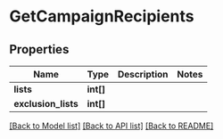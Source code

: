 # GetCampaignRecipients

## Properties
Name | Type | Description | Notes
------------ | ------------- | ------------- | -------------
**lists** | **int[]** |  | 
**exclusion_lists** | **int[]** |  | 

[[Back to Model list]](../README.md#documentation-for-models) [[Back to API list]](../README.md#documentation-for-api-endpoints) [[Back to README]](../README.md)


